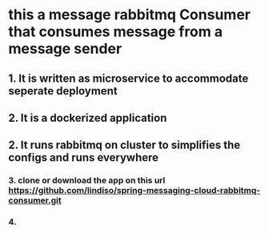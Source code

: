 # this a message rabbitmq Consumer that consumes message from a message sender

## 1. It is written as microservice to accommodate seperate deployment
## 2. It is a dockerized application
## 2. It runs rabbitmq on cluster to simplifies the configs and runs everywhere

### 3. clone or download the app on this url https://github.com/lindiso/spring-messaging-cloud-rabbitmq-consumer.git
### 4. 
